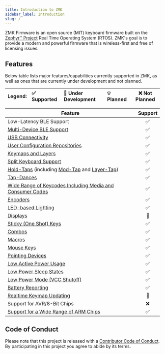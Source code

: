 ```yaml
---
title: Introduction to ZMK
sidebar_label: Introduction
slug: /
---
```


ZMK Firmware is an open source (MIT) keyboard firmware built on the [Zephyr™ Project](https://zephyrproject.org/) Real Time Operating System (RTOS).
ZMK's goal is to provide a modern and powerful firmware that is wireless-first and free of licensing issues.

## Features

Below table lists major features/capabilities currently supported in ZMK, as well as ones that are currently under development and not planned.

| Legend: | ✅ Supported | 🚧 Under Development | 💡 Planned | ❌ Not Planned |
| :------ | :----------- | :------------------- | :--------- | -------------- |

| Feature                                                                                                                                                | Support |
| ------------------------------------------------------------------------------------------------------------------------------------------------------ | :-----: |
| Low-Latency BLE Support                                                                                                                                |   ✅    |
| [Multi-Device BLE Support](features/bluetooth.md#profiles)                                                                                             |   ✅    |
| [USB Connectivity](keymaps/behaviors/outputs.md)                                                                                                       |   ✅    |
| [User Configuration Repositories](user-setup.mdx)                                                                                                      |   ✅    |
| [Keymaps and Layers](keymaps/index.mdx)                                                                                                                |   ✅    |
| [Split Keyboard Support](features/split-keyboards.md)                                                                                                  |   ✅    |
| [Hold-Taps](keymaps/behaviors/hold-tap.mdx) (including [Mod-Tap](keymaps/behaviors/mod-tap.md) and [Layer-Tap](keymaps/behaviors/layers.md#layer-tap)) |   ✅    |
| [Tap-Dances](keymaps/behaviors/tap-dance.mdx)                                                                                                          |   ✅    |
| [Wide Range of Keycodes Including Media and Consumer Codes](keymaps/list-of-keycodes.mdx)                                                              |   ✅    |
| [Encoders](features/encoders.md)                                                                                                                       |   ✅    |
| [LED-based Lighting](features/lighting.md)                                                                                                             |   ✅    |
| [Displays](features/displays.md)                                                                                                                       |   🚧    |
| [Sticky (One Shot) Keys](keymaps/behaviors/sticky-key.md)                                                                                              |   ✅    |
| [Combos](keymaps/combos.md)                                                                                                                            |   ✅    |
| [Macros](keymaps/behaviors/macros.md)                                                                                                                  |   ✅    |
| [Mouse Keys](keymaps/behaviors/mouse-emulation.md)                                                                                                     |   ✅    |
| [Pointing Devices](features/pointing.md)                                                                                                               |   ✅    |
| [Low Active Power Usage](/power-profiler)                                                                                                              |   ✅    |
| [Low Power Sleep States](features/low-power-states.md)                                                                                                 |   ✅    |
| [Low Power Mode (VCC Shutoff)](keymaps/behaviors/power.md)                                                                                             |   ✅    |
| [Battery Reporting](features/battery.md)                                                                                                               |   ✅    |
| [Realtime Keymap Updating](features/studio.md)                                                                                                         |   🚧    |
| Support for AVR/8-Bit Chips                                                                                                                            |   ❌    |
| [Support for a Wide Range of ARM Chips](https://docs.zephyrproject.org/3.5.0/boards/index.html)                                                        |   ✅    |

## Code of Conduct

Please note that this project is released with a [Contributor Code of Conduct](https://www.contributor-covenant.org/version/2/0/code_of_conduct/).
By participating in this project you agree to abide by its terms.
